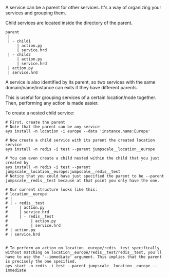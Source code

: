 A service can be a parent for other services. It's a way of organizing your services and grouping them.

Child services are located inside the directory of the parent.
```
parent
 |
 | - child1
     | action.py
     | service.hrd
 | - child2
     | action.py
     | service.hrd
 | action.py
 | service.hrd
```

A service is also identified by its parent, so two services with the same domain/name/instance can exits if they have different parents.

This is useful for grouping services of a certain location/node together. Then, performing any action is made easier.

To create a nested child service:
```
# First, create the parent
# Note that the parent can be any service
ays install -n location -i europe --data 'instance.name:Europe'

# Now create a child service with its parent the created location service
ays install -n redis -i test --parent jumpscale__location__europe

# You can even create a child nested within the child that you just created by
ays install -n redis -i test --parent jumpscale__location__europe:jumpscale__redis__test
# Notice that you could have just specified the parent to be --parent jumpscale__redis__test because at that point you only have the one.

# Our current structure looks like this:
# location__europe
# |
# | - redis__test
#     | action.py
#     | service.hrd
#     | - redis__test
#          | action.py
#          | service.hrd
# | action.py
# | service.hrd


# To perform an action on location__europe/redis__test specifically without matching on location__europe/redis__test/redis__test, you'll have to use the '--immediate' argument. This implies that the parent is precisely the one specified.
ays start -n redis -i test --parent jumpscale__location__europe --immediate



